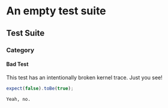 # An empty test suite

## Test Suite

### Category

#### Bad Test

This test has an intentionally broken kernel trace. Just you see!

```ts
expect(false).toBe(true);
```

```
Yeah, no.
```
